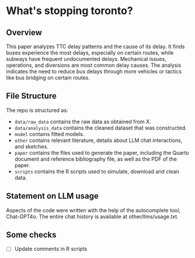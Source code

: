 # What's stopping toronto?

## Overview

This paper analyzes TTC delay patterns and the cause of its delay. It finds buses experience the most delays, especially on certain routes, while subways have frequent undocumented delays. Mechanical issues, operations, and diversions are most common delay causes. The analysis indicates the need to reduce bus delays through more vehicles or tactics like bus bridging on certain routes.


## File Structure

The repo is structured as:

-   `data/raw_data` contains the raw data as obtained from X.
-   `data/analysis_data` contains the cleaned dataset that was constructed.
-   `model` contains fitted models. 
-   `other` contains relevant literature, details about LLM chat interactions, and sketches.
-   `paper` contains the files used to generate the paper, including the Quarto document and reference bibliography file, as well as the PDF of the paper. 
-   `scripts` contains the R scripts used to simulate, download and clean data.


## Statement on LLM usage

Aspects of the code were written with the help of the autocomplete tool, Chat-GPT4o. The entire chat history is available at other/llms/usage.txt.

## Some checks
- [ ] Update comments in R scripts
